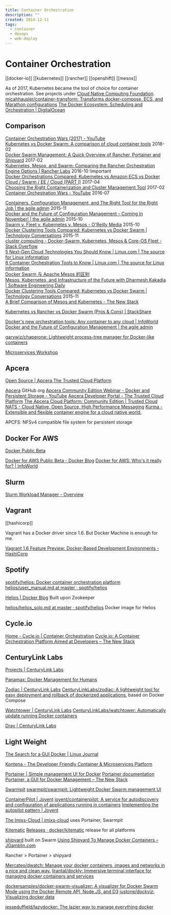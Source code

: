 ```yaml
---
title: Container Orchestration
description: ""
created: 2014-12-11
tags:
  - container
  - devops
  - web-deploy
---
```


# Container Orchestration

[[docker-io]]
[[kubernetes]]
[[rancher]]
[[openshift]]
[[mesos]]

As of 2017, Kubernetes became the tool of choice for container orchestration.
See projects under [Cloud Native Computing Foundation](https://www.cncf.io/projects/).
[micahhausler/container-transform: Transforms docker-compose, ECS, and Marathon configurations](https://github.com/micahhausler/container-transform)
[The Docker Ecosystem: Scheduling and Orchestration | DigitalOcean](https://www.digitalocean.com/community/tutorials/the-docker-ecosystem-scheduling-and-orchestration)

## Comparison

[Container Orchestration Wars (2017) - YouTube](https://www.youtube.com/watch?v=NRZ6N4e-Mko)  
[Kubernetes vs Docker Swarm: A comparison of cloud container tools](https://www.cbronline.com/in-depth/kubernetes-vs-docker-container-tools) 2018-02  
[Docker Swarm Management: A Quick Overview of Rancher, Portainer and Shipyard](https://www.servethehome.com/docker-swarm-management-a-quick-overview-of-rancher-portainer-and-shipyard/) 2017-02  
[Kubernetes, Mesos, and Swarm: Comparing the Rancher Orchestration Engine Options | Rancher Labs](http://rancher.com/comparing-rancher-orchestration-engine-options/) 2016-10 !important  
[Docker Orchestrations Compared: Kubernetes vs Amazon ECS vs Docker Cloud / Swarm / EE / Cloud (PART I)](https://sematext.com/blog/2017/04/24/docker-orchestration-poll-kubernetes-swarm-amazon-ecs/) 2017-04  
[Choosing the Right Containerization and Cluster Management Tool](https://blog.kublr.com/choosing-the-right-containerization-and-cluster-management-tool-fdfcec5700df) 2017-02  
[Container Orchestration Wars - YouTube](https://www.youtube.com/watch?v=C_u4_l84ED8) 2016-07

[Containers, Configuration Management, and The Right Tool for the Right Job | the agile admin](http://theagileadmin.com/2015/11/10/containers-configuration-management-and-the-right-tool-for-the-right-job/) 2015-11  
[Docker and the Future of Configuration Management – Coming In November! | the agile admin](http://theagileadmin.com/2015/10/29/docker-and-the-future-of-configuration-management-coming-in-november/) 2015-10  
[Swarm v. Fleet v. Kubernetes v. Mesos - O'Reilly Media](https://www.oreilly.com/ideas/swarm-v-fleet-v-kubernetes-v-mesos) 2015-10  
[Docker Clustering Tools Compared: Kubernetes vs Docker Swarm | Technology Conversations](http://technologyconversations.com/2015/11/04/docker-clustering-tools-compared-kubernetes-vs-docker-swarm/) 2015-11  
[cluster computing - Docker-Swarm, Kubernetes, Mesos & Core-OS Fleet - Stack Overflow](http://stackoverflow.com/questions/27640633/docker-swarm-kubernetes-mesos-core-os-fleet)  
[5 Next-Gen Cloud Technologies You Should Know | Linux.com | The source for Linux information](https://www.linux.com/news/5-next-gen-cloud-technologies-you-should-know)  
[8 Container Orchestration Tools to Know | Linux.com | The source for Linux information](https://www.linux.com/news/8-open-source-container-orchestration-tools-know)  
[Docker Swarm 与 Apache Mesos 的区别](http://www.infoq.com/cn/articles/difference-between-swarm-docker-and-mesos-apache)  
[Mesos, Kubernetes, and Infrastructure of the Future with Dharmesh Kakadia | Software Engineering Daily](https://softwareengineeringdaily.com/2016/12/14/mesos-kubernetes-and-infrastructure-of-the-future-with-dharmesh-kakadia/)  
[Docker Clustering Tools Compared: Kubernetes vs Docker Swarm | Technology Conversations](https://technologyconversations.com/2015/11/04/docker-clustering-tools-compared-kubernetes-vs-docker-swarm/) 2015-11  
[A Brief Comparison of Mesos and Kubernetes - The New Stack](http://thenewstack.io/a-brief-comparison-of-mesos-and-kubernetes/)

[Kubernetes vs Rancher vs Docker Swarm (Pros & Cons) | StackShare](https://stackshare.io/stackups/kubernetes-vs-rancher-vs-docker-swarm)

[Docker's new orchestration tools: Any container to any cloud | InfoWorld](http://www.infoworld.com/article/2889317/application-virtualization/dockers-new-orchestration-tools-any-container-to-any-cloud.html)  
[Docker and the Future of Configuration Management | the agile admin](http://theagileadmin.com/tag/dockercmroundup/)

[garywiz/chaperone: Lightweight process-tree manager for Docker-like containers](https://github.com/garywiz/chaperone)

[Microservices Workshop](http://vfarcic.github.io/ms-workshop/#/cover)

## Apcera

[Open Source | Apcera The Trusted Cloud Platform](https://www.apcera.com/open-source)

[Apcera](https://github.com/apcera) GitHub org
[Apcera Community Edition Webinar - Docker and Persistent Storage - YouTube](https://www.youtube.com/watch?v=WYETUXP_C5M)
[Apcera Developer Portal - The Trusted Cloud Platform](https://developer.apcera.com/)
[The Apcera Cloud Platform: Community Edition | Trusted Cloud](https://www.apcera.com/community-edition)
[NATS - Cloud Native, Open Source, High Performance Messaging](http://nats.io/)
[Kurma - Extensible and flexible container engine for a cloud native world.](http://kurma.io/)

APCFS: NFSv4 compatible file system for persistent storage

## Docker For AWS

[Docker Public Beta](https://beta.docker.com/)

[Docker for AWS Public Beta - Docker Blog](https://blog.docker.com/2016/11/docker-aws-public-beta/)
[Docker for AWS: Who's it really for? | InfoWorld](http://www.infoworld.com/article/3145696/application-development/docker-for-aws-whos-it-really-for.html)

## Slurm

[Slurm Workload Manager - Overview](https://slurm.schedmd.com/overview.html)

## Vagrant

[[hashicorp]]

Vagrant has a Docker driver since 1.6. But Docker Machine is enough for me.

[Vagrant 1.6 Feature Preview: Docker-Based Development Environments - HashiCorp](https://www.hashicorp.com/blog/feature-preview-vagrant-1-6-docker-dev-environments.html)

## Spotify

[spotify/helios: Docker container orchestration platform](https://github.com/spotify/helios)
[helios/user_manual.md at master · spotify/helios](https://github.com/spotify/helios/blob/master/docs/user_manual.md)

[Helios | Docker Blog](https://blog.docker.com/tag/helios/)
Built upon Zookeeper

[helios/helios_solo.md at master · spotify/helios](https://github.com/spotify/helios/blob/master/docs/helios_solo.md)
Docker image for Helios

## Cycle.io

[Home - Cycle.io | Container Orchestration](https://cycle.io/)
[Cycle.io: A Container Orchestration Platform Aimed at Developers – The New Stack](https://thenewstack.io/cycle-io-a-container-orchestration-platform-aimed-at-developers/)

## CenturyLink Labs

[Projects | CenturyLink Labs](https://labs.ctl.io/projects/)

[Panamax: Docker Management for Humans](http://panamax.io/)

[Zodiac | CenturyLink Labs](https://labs.ctl.io/projects/zodiac/)
[CenturyLinkLabs/zodiac: A lightweight tool for easy deployment and rollback of dockerized applications.](https://github.com/CenturyLinkLabs/zodiac) based on Docker Compose

[Watchtower | CenturyLink Labs](https://labs.ctl.io/projects/watchtower/)
[CenturyLinkLabs/watchtower: Automatically update running Docker containers](https://github.com/CenturyLinkLabs/watchtower)

[Dray | CenturyLink Labs](https://labs.ctl.io/projects/dray/)

## Light Weight

[The Search for a GUI Docker | Linux Journal](https://www.linuxjournal.com/content/search-gui-docker)

[Kontena - The Developer Friendly Container & Microservices Platform](https://www.kontena.io/)

[Portainer | Simple management UI for Docker](https://portainer.io/)
[Portainer documentation](https://portainer.readthedocs.io/en/stable/)
[Portainer, a GUI for Docker Management – The New Stack](https://thenewstack.io/an-introduction-to-portainer-a-gui-for-docker-management/)

[Swarmpit](https://swarmpit.io/)
[swarmpit/swarmpit: Lightweight Docker Swarm management UI](https://github.com/swarmpit/swarmpit)

[ContainerPilot | Joyent](https://www.joyent.com/containerpilot)
[joyent/containerpilot: A service for autodiscovery and configuration of applications running in containers](https://github.com/joyent/containerpilot)
[Implementing the autopilot pattern | Joyent](https://www.joyent.com/blog/applications-on-autopilot)

[The Imixs-Cloud | imixs-cloud](https://imixs.github.io/imixs-cloud/) uses Portainer, Swarmpit

[Kitematic](https://kitematic.com/)
[Releases · docker/kitematic](https://github.com/docker/kitematic/releases) release for all platforms

[shipyard](http://shipyard-project.com/) built on Swarm
[Using Shipyard To Manage Docker Containers – JGamblin.com](http://jerrygamblin.com/2016/06/10/using-shipyard-to-manage-docker-containers/)

Rancher > Portainer > shipyard

[Mercateo/dwatch: Manage your docker containers, images and networks in a nice and clean way.](https://github.com/Mercateo/dwatch)
[lirantal/dockly: Immersive terminal interface for managing docker containers and services](https://github.com/lirantal/dockly)

[dockersamples/docker-swarm-visualizer: A visualizer for Docker Swarm Mode using the Docker Remote API, Node.JS, and D3](https://github.com/dockersamples/docker-swarm-visualizer)
[justone/dockviz: Visualizing docker data](https://github.com/justone/dockviz)

[jesseduffield/lazydocker: The lazier way to manage everything docker](https://github.com/jesseduffield/lazydocker)
